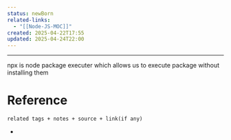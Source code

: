 ```yaml
---
status: newBorn
related-links:
  - "[[Node-JS-MOC]]"
created: 2025-04-22T17:55
updated: 2025-04-24T22:00
---
```

---

 npx is node package executer which allows us to execute package without installing them



# Reference
`related tags + notes + source + link(if any)`
 

- 